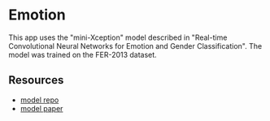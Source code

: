 # Emotion
This app uses the "mini-Xception" model described in 
"Real-time Convolutional Neural Networks for Emotion and Gender Classification". 
The model was trained on the FER-2013 dataset.

## Resources
  * [model repo](https://github.com/oarriaga/face_classification)
  * [model paper](https://arxiv.org/abs/1710.07557)

